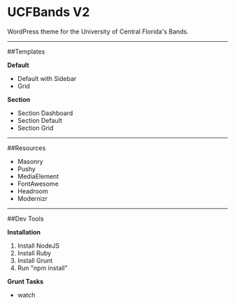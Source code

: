 # UCFBands V2
WordPress theme for the University of Central Florida's Bands.

------

##Templates

**Default**
- Default with Sidebar
- Grid

**Section**
- Section Dashboard
- Section Default
- Section Grid

-----

##Resources

- Masonry
- Pushy
- MediaElement
- FontAwesome
- Headroom
- Modernizr

-----

##Dev Tools

**Installation**

1.  Install NodeJS
2.  Install Ruby
3.  Install Grunt
4.  Run "npm install"

**Grunt Tasks**
- watch
